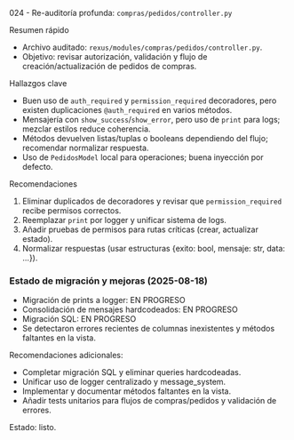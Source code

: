 024 - Re-auditoría profunda: `compras/pedidos/controller.py`

Resumen rápido
- Archivo auditado: `rexus/modules/compras/pedidos/controller.py`.
- Objetivo: revisar autorización, validación y flujo de creación/actualización de pedidos de compras.

Hallazgos clave
- Buen uso de `auth_required` y `permission_required` decoradores, pero existen duplicaciones `@auth_required` en varios métodos.
- Mensajería con `show_success`/`show_error`, pero uso de `print` para logs; mezclar estilos reduce coherencia.
- Métodos devuelven listas/tuplas o booleans dependiendo del flujo; recomendar normalizar respuesta.
- Uso de `PedidosModel` local para operaciones; buena inyección por defecto.

Recomendaciones
1. Eliminar duplicados de decoradores y revisar que `permission_required` recibe permisos correctos.
2. Reemplazar `print` por logger y unificar sistema de logs.
3. Añadir pruebas de permisos para rutas críticas (crear, actualizar estado).
4. Normalizar respuestas (usar estructuras {exito: bool, mensaje: str, data: ...}).

### Estado de migración y mejoras (2025-08-18)
- Migración de prints a logger: EN PROGRESO
- Consolidación de mensajes hardcodeados: EN PROGRESO
- Migración SQL: EN PROGRESO
- Se detectaron errores recientes de columnas inexistentes y métodos faltantes en la vista.

Recomendaciones adicionales:
- Completar migración SQL y eliminar queries hardcodeadas.
- Unificar uso de logger centralizado y message_system.
- Implementar y documentar métodos faltantes en la vista.
- Añadir tests unitarios para flujos de compras/pedidos y validación de errores.

Estado: listo.
